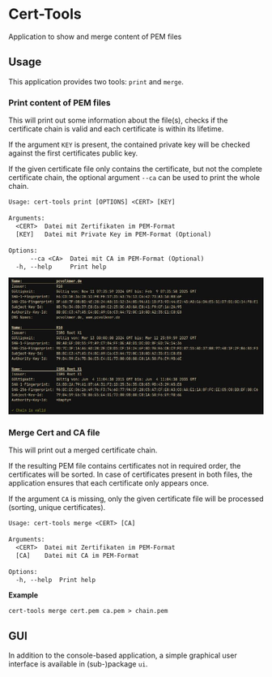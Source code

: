 # Cert-Tools

Application to show and merge content of PEM files

## Usage

This application provides two tools: `print` and `merge`.

### Print content of PEM files

This will print out some information about the file(s), checks if the certificate chain is valid and each certificate is
within its lifetime.

If the argument `KEY` is present, the contained private key will be checked against the first certificates
public key.

If the given certificate file only contains the certificate, but not the complete certificate chain, the optional
argument `--ca` can be used to print the whole chain.

```
Usage: cert-tools print [OPTIONS] <CERT> [KEY]

Arguments:
  <CERT>  Datei mit Zertifikaten im PEM-Format
  [KEY]   Datei mit Private Key im PEM-Format (Optional)

Options:
      --ca <CA>  Datei mit CA im PEM-Format (Optional)
  -h, --help     Print help

```

![](image.jpeg)

### Merge Cert and CA file

This will print out a merged certificate chain.

If the resulting PEM file contains certificates not in required order, the certificates will be sorted.
In case of certificates present in both files, the application ensures that each certificate only appears once.

If the argument `CA` is missing, only the given certificate file will be processed (sorting, unique certificates).

```
Usage: cert-tools merge <CERT> [CA]

Arguments:
  <CERT>  Datei mit Zertifikaten im PEM-Format
  [CA]    Datei mit CA im PEM-Format

Options:
  -h, --help  Print help
```

**Example**

```shell
cert-tools merge cert.pem ca.pem > chain.pem
```

## GUI

In addition to the console-based application, a simple graphical user interface is available in (sub-)package `ui`.